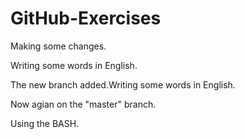 # GitHub-Exercises
Making some changes.

Writing some words in English.

The new branch added.Writing some words in English.

Now agian on the "master" branch.

Using the BASH.